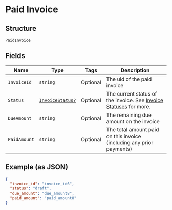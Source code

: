 
# Paid Invoice

## Structure

`PaidInvoice`

## Fields

| Name | Type | Tags | Description |
|  --- | --- | --- | --- |
| `InvoiceId` | `string` | Optional | The uid of the paid invoice |
| `Status` | [`InvoiceStatus?`](../../doc/models/invoice-status.md) | Optional | The current status of the invoice. See [Invoice Statuses](https://maxio-chargify.zendesk.com/hc/en-us/articles/5405078794253-Introduction-to-Invoices#invoice-statuses) for more. |
| `DueAmount` | `string` | Optional | The remaining due amount on the invoice |
| `PaidAmount` | `string` | Optional | The total amount paid on this invoice (including any prior payments) |

## Example (as JSON)

```json
{
  "invoice_id": "invoice_id6",
  "status": "draft",
  "due_amount": "due_amount8",
  "paid_amount": "paid_amount8"
}
```


